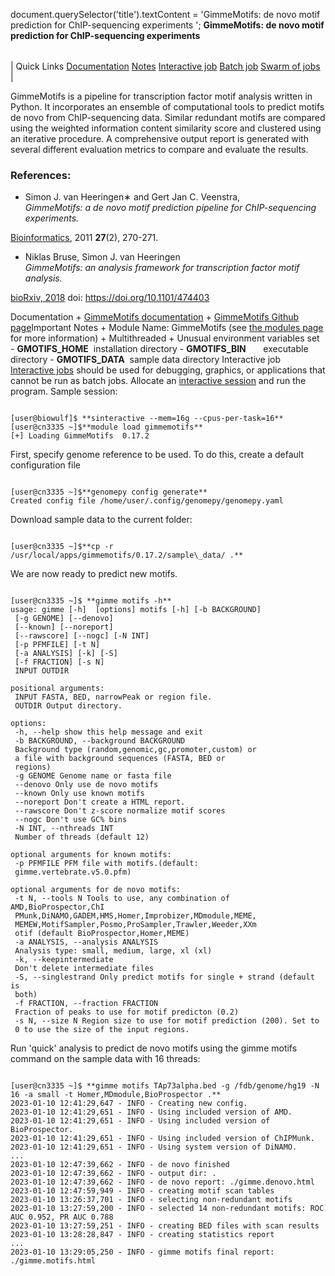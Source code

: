 

document.querySelector('title').textContent = 'GimmeMotifs: de novo motif prediction for ChIP-sequencing experiments ';
**GimmeMotifs: de novo motif prediction for
ChIP-sequencing experiments** 


|  |
| --- |
| 
Quick Links
[Documentation](#doc)
[Notes](#notes)
[Interactive job](#int) 
[Batch job](#sbatch) 
[Swarm of jobs](#swarm) 
 |



GimmeMotifs is a pipeline for transcription factor motif analysis written in Python.
It incorporates an ensemble of computational tools to predict
motifs de novo from ChIP-sequencing data. Similar
redundant motifs are compared using the weighted information
content similarity score and clustered using an iterative
procedure. A comprehensive output report is generated with several
different evaluation metrics to compare and evaluate the results.



### References:


* Simon J. van Heeringen∗ and Gert Jan C. Veenstra,   
 *GimmeMotifs: a de novo motif prediction pipeline for
ChIP-sequencing experiments.*   

[Bioinformatics](https://academic.oup.com/bioinformatics/article/27/2/270/285575), 2011 **27**(2), 270-271.
* Niklas Bruse, Simon J. van Heeringen  
 *GimmeMotifs: an analysis framework for
transcription factor motif analysis.*   

[bioRxiv, 2018](https://www.biorxiv.org/content/early/2018/11/20/474403) doi: https://doi.org/10.1101/474403


Documentation
	+ [GimmeMotifs documentation](https://gimmemotifs.readthedocs.io/en/master/index.html)
	+ [GimmeMotifs Github page](https://github.com/vanheeringen-lab/gimmemotifs)Important Notes
	+ Module Name: GimmeMotifs (see [the modules page](https://hpc.nih.gov/apps/modules.html) for more information)
	+ Multithreaded
	+ Unusual environment variables set
		- **GMOTIFS\_HOME**  installation directory
		- **GMOTIFS\_BIN**       executable directory
		- **GMOTIFS\_DATA**  sample data directory
Interactive job
[Interactive jobs](/docs/userguide.html#int) should be used for debugging, graphics, or applications that cannot be run as batch jobs.
Allocate an [interactive session](/docs/userguide.html#int) and run the program. Sample session:



```

[user@biowulf]$ **sinteractive --mem=16g --cpus-per-task=16**
[user@cn3335 ~]$**module load gimmemotifs** 
[+] Loading GimmeMotifs  0.17.2

```

First, specify genome reference to be used. 
To do this, create a default configuration file

```

[user@cn3335 ~]$**genomepy config generate**
Created config file /home/user/.config/genomepy/genomepy.yaml

```

  

Download sample data to the current folder:

```

[user@cn3335 ~]$**cp -r /usr/local/apps/gimmemotifs/0.17.2/sample\_data/ .**

```

We are now ready to predict new motifs.

```

[user@cn3335 ~]$ **gimme motifs -h**
usage: gimme [-h]  [options] motifs [-h] [-b BACKGROUND]
 [-g GENOME] [--denovo]
 [--known] [--noreport]
 [--rawscore] [--nogc] [-N INT]
 [-p PFMFILE] [-t N]
 [-a ANALYSIS] [-k] [-S]
 [-f FRACTION] [-s N]
 INPUT OUTDIR

positional arguments:
 INPUT FASTA, BED, narrowPeak or region file.
 OUTDIR Output directory.

options:
 -h, --help show this help message and exit
 -b BACKGROUND, --background BACKGROUND
 Background type (random,genomic,gc,promoter,custom) or
 a file with background sequences (FASTA, BED or
 regions)
 -g GENOME Genome name or fasta file
 --denovo Only use de novo motifs
 --known Only use known motifs
 --noreport Don't create a HTML report.
 --rawscore Don't z-score normalize motif scores
 --nogc Don't use GC% bins
 -N INT, --nthreads INT
 Number of threads (default 12)

optional arguments for known motifs:
 -p PFMFILE PFM file with motifs.(default:
 gimme.vertebrate.v5.0.pfm)

optional arguments for de novo motifs:
 -t N, --tools N Tools to use, any combination of AMD,BioProspector,ChI
 PMunk,DiNAMO,GADEM,HMS,Homer,Improbizer,MDmodule,MEME,
 MEMEW,MotifSampler,Posmo,ProSampler,Trawler,Weeder,XXm
 otif (default BioProspector,Homer,MEME)
 -a ANALYSIS, --analysis ANALYSIS
 Analysis type: small, medium, large, xl (xl)
 -k, --keepintermediate
 Don't delete intermediate files
 -S, --singlestrand Only predict motifs for single + strand (default is
 both)
 -f FRACTION, --fraction FRACTION
 Fraction of peaks to use for motif predicton (0.2)
 -s N, --size N Region size to use for motif prediction (200). Set to
 0 to use the size of the input regions.

```

Run 'quick' analysis to predict de novo motifs using the gimme motifs command on the sample data with 16 threads:

```

[user@cn3335 ~]$ **gimme motifs TAp73alpha.bed -g /fdb/genome/hg19 -N 16 -a small -t Homer,MDmodule,BioProspector .** 
2023-01-10 12:41:29,647 - INFO - Creating new config.
2023-01-10 12:41:29,651 - INFO - Using included version of AMD.
2023-01-10 12:41:29,651 - INFO - Using included version of BioProspector.
2023-01-10 12:41:29,651 - INFO - Using included version of ChIPMunk.
2023-01-10 12:41:29,651 - INFO - Using system version of DiNAMO.
...
2023-01-10 12:47:39,662 - INFO - de novo finished
2023-01-10 12:47:39,662 - INFO - output dir: .
2023-01-10 12:47:39,662 - INFO - de novo report: ./gimme.denovo.html
2023-01-10 12:47:59,949 - INFO - creating motif scan tables
2023-01-10 13:26:37,701 - INFO - selecting non-redundant motifs
2023-01-10 13:27:59,200 - INFO - selected 14 non-redundant motifs: ROC AUC 0.952, PR AUC 0.788
2023-01-10 13:27:59,251 - INFO - creating BED files with scan results
2023-01-10 13:28:28,847 - INFO - creating statistics report
...
2023-01-10 13:29:05,250 - INFO - gimme motifs final report: ./gimme.motifs.html


```

